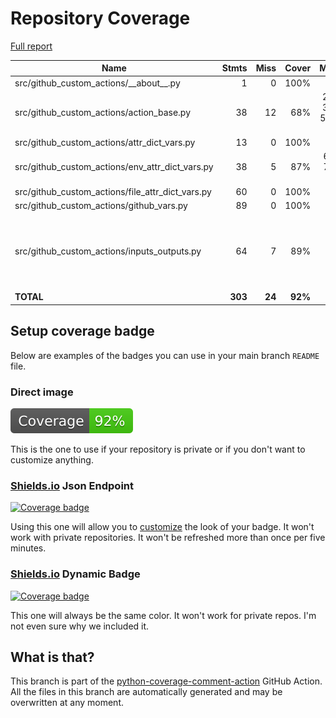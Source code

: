# Repository Coverage

[Full report](https://htmlpreview.github.io/?https://github.com/andgineer/github-custom-actions/blob/python-coverage-comment-action-data/htmlcov/index.html)

| Name                                                  |    Stmts |     Miss |   Cover |   Missing |
|------------------------------------------------------ | -------: | -------: | ------: | --------: |
| src/github\_custom\_actions/\_\_about\_\_.py          |        1 |        0 |    100% |           |
| src/github\_custom\_actions/action\_base.py           |       38 |       12 |     68% |25-26, 32-34, 52, 56-60, 64 |
| src/github\_custom\_actions/attr\_dict\_vars.py       |       13 |        0 |    100% |           |
| src/github\_custom\_actions/env\_attr\_dict\_vars.py  |       38 |        5 |     87% |63, 66, 72, 84, 87 |
| src/github\_custom\_actions/file\_attr\_dict\_vars.py |       60 |        0 |    100% |           |
| src/github\_custom\_actions/github\_vars.py           |       89 |        0 |    100% |           |
| src/github\_custom\_actions/inputs\_outputs.py        |       64 |        7 |     89% |93, 100-101, 104, 107, 110, 118 |
|                                             **TOTAL** |  **303** |   **24** | **92%** |           |


## Setup coverage badge

Below are examples of the badges you can use in your main branch `README` file.

### Direct image

[![Coverage badge](https://raw.githubusercontent.com/andgineer/github-custom-actions/python-coverage-comment-action-data/badge.svg)](https://htmlpreview.github.io/?https://github.com/andgineer/github-custom-actions/blob/python-coverage-comment-action-data/htmlcov/index.html)

This is the one to use if your repository is private or if you don't want to customize anything.

### [Shields.io](https://shields.io) Json Endpoint

[![Coverage badge](https://img.shields.io/endpoint?url=https://raw.githubusercontent.com/andgineer/github-custom-actions/python-coverage-comment-action-data/endpoint.json)](https://htmlpreview.github.io/?https://github.com/andgineer/github-custom-actions/blob/python-coverage-comment-action-data/htmlcov/index.html)

Using this one will allow you to [customize](https://shields.io/endpoint) the look of your badge.
It won't work with private repositories. It won't be refreshed more than once per five minutes.

### [Shields.io](https://shields.io) Dynamic Badge

[![Coverage badge](https://img.shields.io/badge/dynamic/json?color=brightgreen&label=coverage&query=%24.message&url=https%3A%2F%2Fraw.githubusercontent.com%2Fandgineer%2Fgithub-custom-actions%2Fpython-coverage-comment-action-data%2Fendpoint.json)](https://htmlpreview.github.io/?https://github.com/andgineer/github-custom-actions/blob/python-coverage-comment-action-data/htmlcov/index.html)

This one will always be the same color. It won't work for private repos. I'm not even sure why we included it.

## What is that?

This branch is part of the
[python-coverage-comment-action](https://github.com/marketplace/actions/python-coverage-comment)
GitHub Action. All the files in this branch are automatically generated and may be
overwritten at any moment.